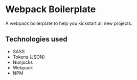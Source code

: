 # Webpack Boilerplate

A webpack boilerplate to help you kickstart all new projects.

## Technologies used

- SASS
- Tokens (JSON)
- Nunjucks
- Webpack
- NPM

